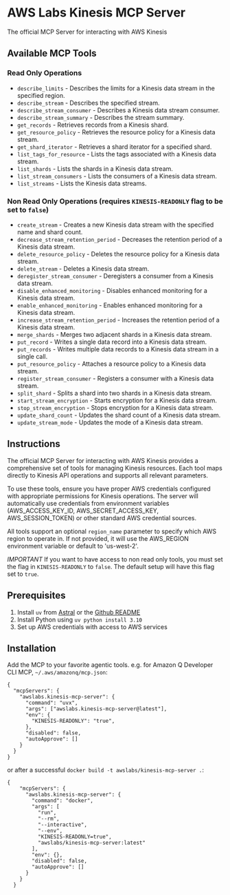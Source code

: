 # AWS Labs Kinesis MCP Server

The official MCP Server for interacting with AWS Kinesis

## Available MCP Tools

### Read Only Operations

- `describe_limits` - Describes the limits for a Kinesis data stream in the specified region.
- `describe_stream` - Describes the specified stream.
- `describe_stream_consumer` - Describes a Kinesis data stream consumer.
- `describe_stream_summary` - Describes the stream summary.
- `get_records` - Retrieves records from a Kinesis shard.
- `get_resource_policy` - Retrieves the resource policy for a Kinesis data stream.
- `get_shard_iterator` - Retrieves a shard iterator for a specified shard.
- `list_tags_for_resource` - Lists the tags associated with a Kinesis data stream.
- `list_shards` - Lists the shards in a Kinesis data stream.
- `list_stream_consumers` - Lists the consumers of a Kinesis data stream.
- `list_streams` - Lists the Kinesis data streams.


### Non Read Only Operations (requires `KINESIS-READONLY` flag to be set to `false`)

- `create_stream` - Creates a new Kinesis data stream with the specified name and shard count.
- `decrease_stream_retention_period` - Decreases the retention period of a Kinesis data stream.
- `delete_resource_policy` - Deletes the resource policy for a Kinesis data stream.
- `delete_stream` - Deletes a Kinesis data stream.
- `deregister_stream_consumer` - Deregisters a consumer from a Kinesis data stream.
- `disable_enhanced_monitoring` - Disables enhanced monitoring for a Kinesis data stream.
- `enable_enhanced_monitoring` - Enables enhanced monitoring for a Kinesis data stream.
- `increase_stream_retention_period` - Increases the retention period of a Kinesis data stream.
- `merge_shards` - Merges two adjacent shards in a Kinesis data stream.
- `put_record` - Writes a single data record into a Kinesis data stream.
- `put_records` - Writes multiple data records to a Kinesis data stream in a single call.
- `put_resource_policy` - Attaches a resource policy to a Kinesis data stream.
- `register_stream_consumer` - Registers a consumer with a Kinesis data stream.
- `split_shard` - Splits a shard into two shards in a Kinesis data stream.
- `start_stream_encryption` - Starts encryption for a Kinesis data stream.
- `stop_stream_encryption` - Stops encryption for a Kinesis data stream.
- `update_shard_count` - Updates the shard count of a Kinesis data stream.
- `update_stream_mode` - Updates the mode of a Kinesis data stream.


## Instructions

The official MCP Server for interacting with AWS Kinesis provides a comprehensive set of tools for managing Kinesis resources. Each tool maps directly to Kinesis API operations and supports all relevant parameters.

To use these tools, ensure you have proper AWS credentials configured with appropriate permissions for Kinesis operations. The server will automatically use credentials from environment variables (AWS_ACCESS_KEY_ID, AWS_SECRET_ACCESS_KEY, AWS_SESSION_TOKEN) or other standard AWS credential sources.

All tools support an optional `region_name` parameter to specify which AWS region to operate in. If not provided, it will use the AWS_REGION environment variable or default to 'us-west-2'.

*IMPORTANT* If you want to have access to non read only tools, you must set the flag in `KINESIS-READONLY` to `false`. The default setup will have this flag set to `true`.

## Prerequisites

1. Install `uv` from [Astral](https://docs.astral.sh/uv/getting-started/installation/) or the [Github README](https://github.com/astral-sh/uv#installation)
2. Install Python using `uv python install 3.10`
3. Set up AWS credentials with access to AWS services

## Installation

Add the MCP to your favorite agentic tools. e.g. for Amazon Q Developer CLI MCP, `~/.aws/amazonq/mcp.json`:

```
{
  "mcpServers": {
    "awslabs.kinesis-mcp-server": {
      "command": "uvx",
      "args": ["awslabs.kinesis-mcp-server@latest"],
      "env": {
        "KINESIS-READONLY": "true",
      },
      "disabled": false,
      "autoApprove": []
    }
  }
}
```

or after a successful `docker build -t awslabs/kinesis-mcp-server .`:

```
{
    "mcpServers": {
      "awslabs.kinesis-mcp-server": {
        "command": "docker",
        "args": [
          "run",
          "--rm",
          "--interactive",
          "--env",
          "KINESIS-READONLY=true",
          "awslabs/kinesis-mcp-server:latest"
        ],
        "env": {},
        "disabled": false,
        "autoApprove": []
      }
    }
  }
```
